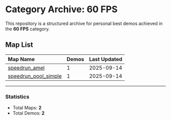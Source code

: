 # Category Archive: 60 FPS

This repository is a structured archive for personal best demos achieved in the **60 FPS** category.

## Map List

| Map Name | Demos | Last Updated |
| :--- | :---- | :--- |
| [speedrun_amel](./speedrun_amel) | 1 | 2025-09-14 |
| [speedrun_pool_simple](./speedrun_pool_simple) | 1 | 2025-09-14 |

---

### Statistics
- Total Maps: **2**
- Total Demos: **2**